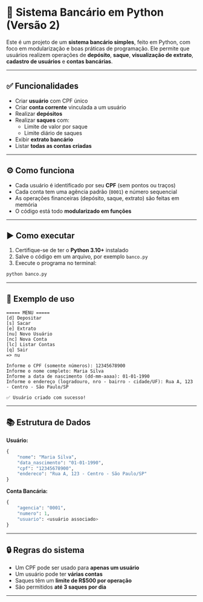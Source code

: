 # 🏦 Sistema Bancário em Python (Versão 2)

Este é um projeto de um **sistema bancário simples**, feito em Python, com foco em modularização e boas práticas de programação. Ele permite que usuários realizem operações de **depósito**, **saque**, **visualização de extrato**, **cadastro de usuários** e **contas bancárias**.

---

## ✅ Funcionalidades

- Criar **usuário** com CPF único  
- Criar **conta corrente** vinculada a um usuário  
- Realizar **depósitos**  
- Realizar **saques** com:  
  - Limite de valor por saque  
  - Limite diário de saques  
- Exibir **extrato bancário**  
- Listar **todas as contas criadas**

---

## ⚙️ Como funciona

- Cada usuário é identificado por seu **CPF** (sem pontos ou traços)  
- Cada conta tem uma agência padrão (`0001`) e número sequencial  
- As operações financeiras (depósito, saque, extrato) são feitas em memória  
- O código está todo **modularizado em funções**

---

## ▶️ Como executar

1. Certifique-se de ter o **Python 3.10+** instalado  
2. Salve o código em um arquivo, por exemplo `banco.py`  
3. Execute o programa no terminal:

```bash
python banco.py
```

---

## 📄 Exemplo de uso

```text
===== MENU =====
[d] Depositar
[s] Sacar
[e] Extrato
[nu] Novo Usuário
[nc] Nova Conta
[lc] Listar Contas
[q] Sair
=> nu

Informe o CPF (somente números): 12345678900  
Informe o nome completo: Maria Silva  
Informe a data de nascimento (dd-mm-aaaa): 01-01-1990  
Informe o endereço (logradouro, nro - bairro - cidade/UF): Rua A, 123 - Centro - São Paulo/SP

✅ Usuário criado com sucesso!
```

---

## 📚 Estrutura de Dados

**Usuário:**
```python
{
    "nome": "Maria Silva",
    "data_nascimento": "01-01-1990",
    "cpf": "12345678900",
    "endereco": "Rua A, 123 - Centro - São Paulo/SP"
}
```

**Conta Bancária:**
```python
{
    "agencia": "0001",
    "numero": 1,
    "usuario": <usuário associado>
}
```

---

## 🔒 Regras do sistema

- Um CPF pode ser usado para **apenas um usuário**  
- Um usuário pode ter **várias contas**  
- Saques têm um **limite de R$500 por operação**  
- São permitidos **até 3 saques por dia**

---


